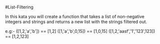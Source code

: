 #List-Filtering

In this kata you will create a function that takes a list of non-negative integers and strings and returns a new list with the strings filtered out.

e.g:- ([1,2,'a','b']) == [1,2] ([1,'a','b',0,15]) == [1,0,15] ([1,2,'aasf','1','123',123]) == [1,2,123]
